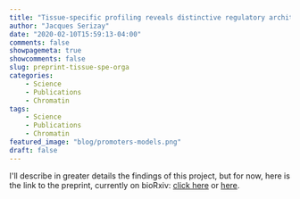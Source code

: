 ```yaml
---
title: "Tissue-specific profiling reveals distinctive regulatory architectures for ubiquitous, germline and somatic genes"
author: "Jacques Serizay"
date: "2020-02-10T15:59:13-04:00"
comments: false
showpagemeta: true
showcomments: false
slug: preprint-tissue-spe-orga
categories:
    - Science
    - Publications
    - Chromatin
tags:
    - Science
    - Publications
    - Chromatin
featured_image: "blog/promoters-models.png"
draft: false
---
```


I'll describe in greater details the findings of this project, but for now, here is the link to the preprint, currently on bioRxiv: [click here](https://www.biorxiv.org/content/10.1101/2020.02.20.958579v1) or [here](https://doi.org/10.1101/2020.02.20.958579).
